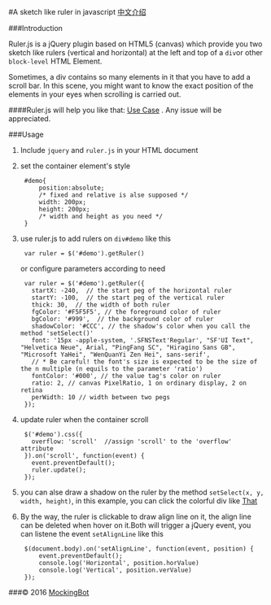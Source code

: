#A sketch like ruler in javascript [中文介绍](https://github.com/mockingbot/A-sketch-like-ruler-in-javascript/blob/master/README_CN.MD)

###Introduction

Ruler.js is a jQuery plugin based on HTML5 (canvas) which provide you two sketch like rulers (vertical and horizontal) at the left and top of a ``div``or other ``block-level`` HTML Element.


Sometimes, a div contains so many elements in it that you have to add a scroll bar. In this scene, you might want to know the exact position of the elements in your eyes when scrolling is carried out.

####Ruler.js will help you like that: [Use Case](https://mockingbot.github.io/A-sketch-like-ruler-in-javascript/) . Any issue will be appreciated.

###Usage

1. Include ``jquery`` and ``ruler.js`` in your HTML document
2. set the container element's style

		#demo{
			position:absolute;
			/* fixed and relative is alse supposed */
			width: 200px; 
			height: 200px;
			/* width and height as you need */
		}

3. use ruler.js to add rulers on ``div#demo`` like this
	
		var ruler = $('#demo').getRuler()
		
	or configure parameters according to need
		
		var ruler = $('#demo').getRuler({
          startX: -240,  // the start peg of the horizontal ruler
          startY: -100,  // the start peg of the vertical ruler
          thick: 30,  // the width of both ruler
          fgColor: '#F5F5F5', // the foreground color of ruler
          bgColor: '#999',	// the background color of ruler
          shadowColor: '#CCC', // the shadow's color when you call the method 'setSelect()'
          font: '15px -apple-system, '.SFNSText'Regular', "SF'UI Text", "Helvetica Neue", Arial, "PingFang SC", "Hiragino Sans GB", "Microsoft YaHei", "WenQuanYi Zen Hei", sans-serif',
          // * Be careful! the font's size is expected to be the size of the n multiple (n equils to the parameter 'ratio')
          fontColor: '#000', // the value tag's color on ruler
          ratio: 2, // canvas PixelRatio, 1 on ordinary display, 2 on retina
          perWidth: 10 // width between two pegs
        });

4. update ruler when the container scroll

		$('#demo').css({
          overflow: 'scroll'  //assign 'scroll' to the 'overflow' attribute 
        }).on('scroll', function(event) {
          event.preventDefault();
          ruler.update();
        });

5. you can alse draw a shadow on the ruler by the method ``setSelect(x, y, width, height)``, in this example, you can click the colorful div like [That](https://mockingbot.github.io/A-sketch-like-ruler-in-javascript/)

6. By the way, the ruler is clickable to draw align line on it, the align line can be deleted when hover on it.Both will trigger a jQuery event, you can listene the event ``setAlignLine`` like this
		
		$(document.body).on('setAlignLine', function(event, position) {
        	event.preventDefault();
	        console.log('Horizontal', position.horValue)
    	    console.log('Vertical', position.verValue)
		});

###© 2016 [MockingBot](https://mockingbot.com)

